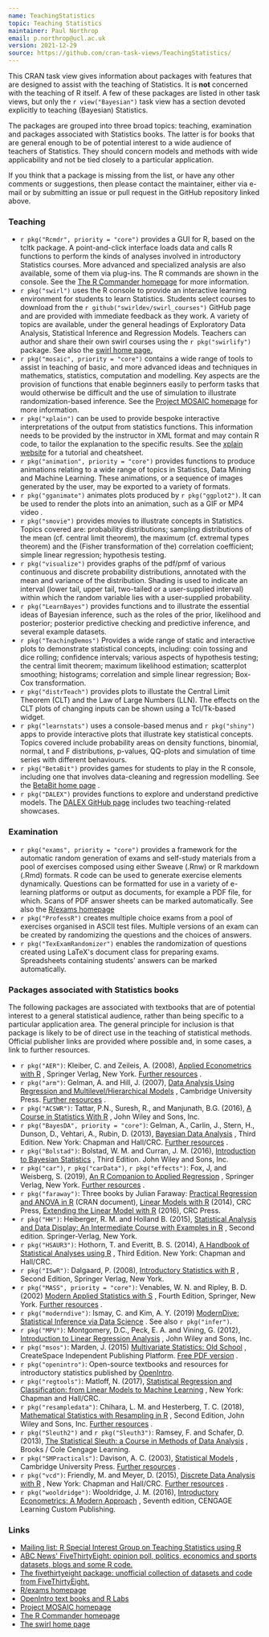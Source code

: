 ```yaml
---
name: TeachingStatistics
topic: Teaching Statistics
maintainer: Paul Northrop
email: p.northrop@ucl.ac.uk
version: 2021-12-29
source: https://github.com/cran-task-views/TeachingStatistics/
---
```



This CRAN task view gives information about packages with features that
are designed to assist with the teaching of Statistics. It is **not**
concerned with the teaching of R itself. A few of these packages are
listed in other task views, but only the
`r view("Bayesian")` task view has a section devoted
explicitly to teaching (Bayesian) Statistics.

The packages are grouped into three broad topics: teaching, examination
and packages associated with Statistics books. The latter is for books
that are general enough to be of potential interest to a wide audience
of teachers of Statistics. They should concern models and methods with
wide applicability and not be tied closely to a particular application.

If you think that a package is missing from the list, or have any other
comments or suggestions, then please contact the maintainer, either via
e-mail or by submitting an issue or pull request in the GitHub repository
linked above.

### Teaching

-   `r pkg("Rcmdr", priority = "core")` provides a GUI for R,
    based on the tcltk package. A point-and-click interface loads data
    and calls R functions to perform the kinds of analyses involved in
    introductory Statistics courses. More advanced and specialized
    analysis are also available, some of them via plug-ins. The R
    commands are shown in the console. See the [The R Commander
    homepage](https://socialsciences.mcmaster.ca/jfox/Misc/Rcmdr/) for
    more information.
-   `r pkg("swirl")` uses the R console to provide an
    interactive learning environment for students to learn Statistics.
    Students select courses to download from the
    `r github("swirldev/swirl_courses")` GitHub page and
    are provided with immediate feedback as they work. A variety of
    topics are available, under the general headings of Exploratory Data
    Analysis, Statistical Inference and Regression Models. Teachers can
    author and share their own swirl courses using the
    `r pkg("swirlify")` package. See also the [swirl home
    page.](https://swirlstats.com/)
-   `r pkg("mosaic", priority = "core")` contains a wide
    range of tools to assist in teaching of basic, and more advanced
    ideas and techniques in mathematics, statistics, computation and
    modelling. Key aspects are the provision of functions that enable
    beginners easily to perform tasks that would otherwise be difficult
    and the use of simulation to illustrate randomization-based
    inference. See the [Project MOSAIC homepage](http://www.mosaic-web.org)
    for more information.
-   `r pkg("xplain")` can be used to provide bespoke
    interactive interpretations of the output from statistics functions.
    This information needs to be provided by the instructor in XML
    format and may contain R code, to tailor the explanation to the
    specific results. See the [xplain
    website](https://www.zuckarelli.de/xplain/index.html) for a tutorial
    and cheatsheet.
-   `r pkg("animation", priority = "core")` provides
    functions to produce animations relating to a wide range of topics
    in Statistics, Data Mining and Machine Learning. These animations,
    or a sequence of images generated by the user, may be exported to a
    variety of formats.
-   `r pkg("gganimate")` animates plots produced by
    `r pkg("ggplot2")`. It can be used to render the plots
    into an animation, such as a GIF or MP4 video .
-   `r pkg("smovie")` provides movies to illustrate concepts
    in Statistics. Topics covered are: probability distributions;
    sampling distributions of the mean (cf. central limit theorem), the
    maximum (cf. extremal types theorem) and the (Fisher transformation
    of the) correlation coefficient; simple linear regression;
    hypothesis testing.
-   `r pkg("visualize")` provides graphs of the pdf/pmf of
    various continuous and discrete probability distributions, annotated
    with the mean and variance of the distribution. Shading is used to
    indicate an interval (lower tail, upper tail, two-tailed or a
    user-supplied interval) within which the random variable lies with a
    user-supplied probability.
-   `r pkg("LearnBayes")` provides functions and to
    illustrate the essential ideas of Bayesian inference, such as the
    roles of the prior, likelihood and posterior; posterior predictive
    checking and predictive inference, and several example datasets.
-   `r pkg("TeachingDemos")` Provides a wide range of static
    and interactive plots to demonstrate statistical concepts,
    including: coin tossing and dice rolling; confidence intervals;
    various aspects of hypothesis testing; the central limit theorem;
    maximum likelihood estimation; scatterplot smoothing; histograms;
    correlation and simple linear regression; Box-Cox transformation.
-   `r pkg("distrTeach")` provides plots to illustate the
    Central Limit Theorem (CLT) and the Law of Large Numbers (LLN). The
    effects on the CLT plots of changing inputs can be shown using a
    Tcl/Tk-based widget.
-   `r pkg("learnstats")` uses a console-based menus and
    `r pkg("shiny")` apps to provide interactive plots that
    illustrate key statistical concepts. Topics covered include
    probability areas on density functions, binomial, normal, t and F
    distributions, p-values, QQ-plots and simulation of time series with
    different behaviours.
-   `r pkg("BetaBit")` provides games for students to play
    in the R console, including one that involves data-cleaning and
    regression modelling. See the [BetaBit home
    page](http://betabit.wiki/) .
-   `r pkg("DALEX")` provides functions to explore and
    understand predictive models. The [DALEX GitHub
    page](https://github.com/ModelOriented/DALEX) includes two
    teaching-related showcases.

### Examination

-   `r pkg("exams", priority = "core")` provides a framework
    for the automatic random generation of exams and self-study
    materials from a pool of exercises composed using either Sweave
    (.Rnw) or R markdown (.Rmd) formats. R code can be used to generate
    exercise elements dynamically. Questions can be formatted for use in
    a variety of e-learning platforms or output as documents, for
    example a PDF file, for which. Scans of PDF answer sheets can be
    marked automatically. See also the [R/exams
    homepage](http://www.R-exams.org)
-   `r pkg("ProfessR")` creates multiple choice exams from a
    pool of exercises organised in ASCII test files. Multiple versions
    of an exam can be created by randomizing the questions and the
    choices of answers.
-   `r pkg("TexExamRandomizer")` enables the randomization
    of questions created using LaTeX's document class for preparing
    exams. Spreadsheets containing students' answers can be marked
    automatically.

### Packages associated with Statistics books

The following packages are associated with textbooks that are of
potential interest to a general statistical audience, rather than being
specific to a particular application area. The general principle for
inclusion is that package is likely to be of direct use in the teaching
of statistical methods. Official publisher links are provided where
possible and, in some cases, a link to further resources.

-   `r pkg("AER")`: Kleiber, C. and Zeileis, A. (2008),
    [Applied Econometrics with
    R](https://doi.org/10.1007/978-0-387-77318-6) , Springer Verlag, New
    York. [Further
    resources](https://eeecon.uibk.ac.at/~zeileis/teaching/AER/) .
-   `r pkg("arm")`: Gelman, A. and Hill, J. (2007), [Data
    Analysis Using Regression and Multilevel/Hierarchical
    Models](https://doi.org/10.1017/CBO9780511790942) , Cambridge
    University Press. [Further
    resources](http://www.stat.columbia.edu/~gelman/arm/) .
-   `r pkg("ACSWR")`: Tattar, P.N., Suresh, R., and
    Manjunath, B.G. (2016), [A Course in Statistics With
    R](https://doi.org/10.1002/9781119152743) , John Wiley and Sons,
    Inc.
-   `r pkg("BayesDA", priority = "core")`: Gelman, A.,
    Carlin, J., Stern, H., Dunson, D., Vehtari, A., Rubin, D. (2013),
    [Bayesian Data
    Analysis](https://www.crcpress.com/Bayesian-Data-Analysis-Third-Edition/Gelman-Carlin-Stern-Dunson-Vehtari-Rubin/p/book/9781439840955)
    , Third Edition. New York: Chapman and Hall/CRC. [Further
    resources](http://www.stat.columbia.edu/~gelman/book/) .
-   `r pkg("Bolstad")`: Bolstad, W. M. and Curran, J. M.
    (2016), [Introduction to Bayesian
    Statistics](https://doi.org/10.1002/9781118593165) , Third Edition.
    John Wiley and Sons, Inc.
-   `r pkg("car")`, `r pkg("carData")`,
    `r pkg("effects")`: Fox, J, and Weisberg, S. (2019), [An
    R Companion to Applied
    Regression](https://uk.sagepub.com/en-gb/eur/an-r-companion-to-applied-regression/book246125)
    , Springer Verlag, New York. [Further
    resources](https://socialsciences.mcmaster.ca/jfox/Books/Companion/index.html)
    .
-   `r pkg("faraway")`: Three books by Julian Faraway:
    [Practical Regression and ANOVA in
    R](https://cran.r-project.org/doc/contrib/Faraway-PRA.pdf) (CRAN
    document), [Linear Models with
    R](https://www.crcpress.com/Linear-Models-with-R-Second-Edition/Faraway/p/book/9781439887332)
    (2014), CRC Press, [Extending the Linear Model with
    R](https://www.crcpress.com/Extending-the-Linear-Model-with-R-Generalized-Linear-Mixed-Effects-and/Faraway/p/book/9781498720960)
    (2016), CRC Press.
-   `r pkg("HH")`: Heiberger, R. M. and Holland B. (2015),
    [Statistical Analysis and Data Display: An Intermediate Course with
    Examples in R](https://doi.org/10.1007/978-1-4939-2122-5) , Second
    edition. Springer-Verlag, New York.
-   `r pkg("HSAUR3")`: Hothorn, T. and Everitt, B. S.
    (2014), [A Handbook of Statistical Analyses using
    R](https://www.crcpress.com/A-Handbook-of-Statistical-Analyses-using-R-Third-Edition/Hothorn-Everitt/p/book/9781482204582)
    , Third Edition. New York: Chapman and Hall/CRC.
-   `r pkg("ISwR")`: Dalgaard, P. (2008), [Introductory
    Statistics with R](https://doi.org/10.1007/978-0-387-79054-1) ,
    Second Edition, Springer Verlag, New York.
-   `r pkg("MASS", priority = "core")`: Venables, W. N. and
    Ripley, B. D. (2002) [Modern Applied Statistics with
    S](https://www.springer.com/gb/book/9780387954578) , Fourth Edition,
    Springer, New York. [Further
    resources](http://www.stats.ox.ac.uk/pub/MASS4) .
-   `r pkg("moderndive")`: Ismay, C. and Kim, A. Y. (2019)
    [ModernDive: Statistical Inference via Data
    Science](https://moderndive.com/) . See also
    `r pkg("infer")`.
-   `r pkg("MPV")`: Montgomery, D.C., Peck, E. A. and
    Vining, G. (2012), [Introduction to Linear Regression
    Analysis](https://www.wiley.com/en-gb/Introduction+to+Linear+Regression+Analysis%2C+6th+Edition-p-00029190)
    , John Wiley and Sons, Inc.
-   `r pkg("msos")`: Marden, J. (2015) [Multivariate
    Statistics: Old School](%20http://istics.net/stat/Multivariate/) ,
    CreateSpace Independent Publishing Platform. [Free PDF
    version](http://istics.net/pdfs/multivariate.pdf) .
-   `r pkg("openintro")`: Open-source textbooks and resources for introductory statistics published
    by [OpenIntro](https://www.openintro.org/).
-   `r pkg("regtools")`: Matloff, N. (2017), [Statistical
    Regression and Classification: from Linear Models to Machine
    Learning](https://www.crcpress.com/Statistical-Regression-and-Classification-From-Linear-Models-to-Machine/Matloff/p/book/9781498710916)
    , New York: Chapman and Hall/CRC.
-   `r pkg("resampledata")`: Chihara, L. M. and
    Hesterberg, T. C. (2018), [Mathematical Statistics with Resampling
    in
    R](https://www.wiley.com/en-us/Mathematical+Statistics+with+Resampling+and+R%2C+2nd+Edition-p-9781119416531)
    , Second Edition, John Wiley and Sons, Inc. [Further
    resources](https://sites.google.com/site/chiharahesterberg/) .
-   `r pkg("Sleuth2")` and `r pkg("Sleuth3")`:
    Ramsey, F. and Schafer, D. (2013), [The Statistical Sleuth: a Course
    in Methods of Data Analysis](http://www.statisticalsleuth.com/) ,
    Brooks / Cole Cengage Learning.
-   `r pkg("SMPracticals")`: Davison, A. C. (2003),
    [Statistical Models](https://doi.org/10.1017/CBO9780511815850) ,
    Cambridge University Press. [Further
    resources](http://statwww.epfl.ch/davison/SM/) .
-   `r pkg("vcd")`: Friendly, M. and Meyer, D. (2015),
    [Discrete Data Analysis with
    R](https://www.crcpress.com/Discrete-Data-Analysis-with-R-Visualization-and-Modeling-Techniques-for/Friendly-Meyer/p/book/9781498725835)
    , New York: Chapman and Hall/CRC. [Further
    resources](http://ddar.datavis.ca/) .
-   `r pkg("wooldridge")`: Wooldridge, J. M. (2016),
    [Introductory Econometrics: A Modern
    Approach](https://www.cengage.uk/shop/isbn/9781337558860) , Seventh
    edition, CENGAGE Learning Custom Publishing.



### Links
-   [Mailing list: R Special Interest Group on Teaching Statistics using R](https://stat.ethz.ch/mailman/listinfo/r-sig-teaching)
-   [ABC News' FiveThirtyEight: opinion poll, politics, economics and sports datasets, blogs and some R code.](https://data.fivethirtyeight.com/)
-   [The fivethirtyeight package: unofficial collection of datasets and code from FiveThirtyEight.](https://CRAN.R-project.org/package=fivethirtyeight)
-   [R/exams homepage](http://www.R-exams.org/)
-   [OpenIntro text books and R Labs](https://www.openintro.org/)
-   [Project MOSAIC homepage](http://mosaic-web.org/)
-   [The R Commander homepage](https://socialsciences.mcmaster.ca/jfox/Misc/Rcmdr/)
-   [The swirl home page](https://swirlstats.com/)
